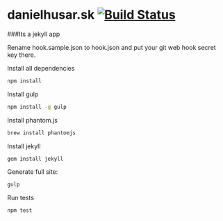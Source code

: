 danielhusar.sk [![Build Status](http://img.shields.io/travis/danielhusar/danielhusar.sk.svg?style=flat)](http://travis-ci.org/danielhusar/danielhusar.sk)
==============

###Its a jekyll app

Rename hook.sample.json to hook.json and put your git web hook secret key there.

Install all dependencies

```sh
npm install
```

Install gulp

```sh
npm install -g gulp
```

Install phantom.js

```sh
brew install phantomjs
```

Install jekyll

```sh
gem install jekyll
```

Generate full site:

```sh
gulp
```

Run tests

```sh
npm test
```
